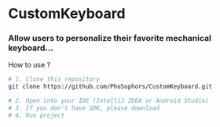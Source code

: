 # CustomKeyboard
### Allow users to personalize their favorite mechanical keyboard...



 How to use ?
```bash
# 1. Clone this repository
git clone https://github.com/PhoSophors/CustomKeyboard.git

# 2. Open into your IDE (IntelliJ IDEA or Android Studio)
# 3. If you don't have SDK, please download
# 4. Run project
```
